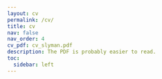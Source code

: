```yaml
---
layout: cv
permalink: /cv/
title: cv
nav: false
nav_order: 4
cv_pdf: cv_slyman.pdf
description: The PDF is probably easier to read.
toc:
  sidebar: left
---
```

